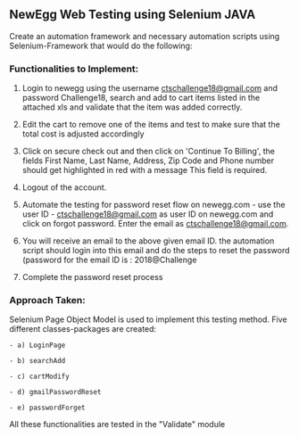 ## NewEgg Web Testing using Selenium JAVA

Create an automation framework and necessary automation scripts using Selenium-Framework that would do the following:

### Functionalities to Implement:

1) Login to newegg using the username ctschallenge18@gmail.com and password Challenge18, search and add to cart items listed in the attached xls and validate that the item was added correctly.

2) Edit the cart to remove one of the items and test to make sure that the total cost is adjusted accordingly

3) Click on secure check out and then click on 'Continue To Billing', the fields First Name, Last Name, Address, Zip Code and Phone number should get highlighted in red with a message This field is required.

4) Logout of the account.

5) Automate the testing for password reset flow on newegg.com - use the user ID - ctschallenge18@gmail.com as user ID on newegg.com and click on forgot password. Enter the email as ctschallenge18@gmail.com.

6) You will receive an email to the above given email ID. the automation script should login into this email and do the steps to reset the password 
(password for the email ID is : 2018@Challenge

7) Complete the password reset process

### Approach Taken:

Selenium Page Object Model is used to implement this testing method. Five different classes-packages are created:

    - a) LoginPage
    
    - b) searchAdd
    
    - c) cartModify
    
    - d) gmailPasswordReset
    
    - e) passwordForget
    
 All these functionalities are tested in the "Validate" module
